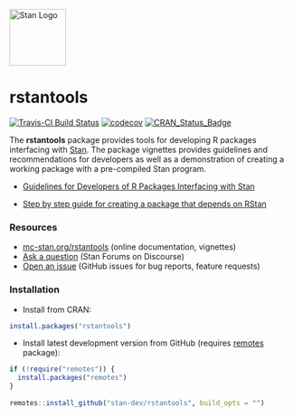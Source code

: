 [<img src="https://raw.githubusercontent.com/stan-dev/logos/master/logo_tm.png" width=100 alt="Stan Logo"/>](http://mc-stan.org)

# rstantools

[![Travis-CI Build Status](https://travis-ci.org/stan-dev/rstantools.svg?branch=master)](https://travis-ci.org/stan-dev/rstantools)
[![codecov](https://codecov.io/gh/stan-dev/rstantools/branch/master/graph/badge.svg)](https://codecov.io/gh/stan-dev/rstantools)
[![CRAN_Status_Badge](http://www.r-pkg.org/badges/version/rstantools?color=blue)](http://cran.r-project.org/web/packages/rstantools)

The __rstantools__ package provides tools for developing R packages interfacing
with [Stan](http://mc-stan.org/). The package vignettes provides guidelines and
recommendations for developers as well as a demonstration of creating a working
package with a pre-compiled Stan program.
 
* [Guidelines for Developers of R Packages Interfacing with Stan](http://mc-stan.org/rstantools/articles/developer-guidelines.html)

* [Step by step guide for creating a package that depends on RStan](http://mc-stan.org/rstantools/articles/minimal-rstan-package.html)

### Resources

* [mc-stan.org/rstantools](https://mc-stan.org/rstantools) (online documentation, vignettes)
* [Ask a question](https://discourse.mc-stan.org) (Stan Forums on Discourse)
* [Open an issue](https://github.com/stan-dev/rstantools/issues) (GitHub issues for bug reports, feature requests)

### Installation


* Install from CRAN:

```r
install.packages("rstantools")
```

* Install latest development version from GitHub (requires [remotes](https://github.com/r-lib/remotes) package):

```r
if (!require("remotes")) {
  install.packages("remotes")
}
  
remotes::install_github("stan-dev/rstantools", build_opts = "")
```
